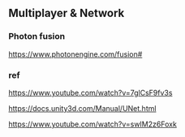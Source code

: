 ## Multiplayer & Network

### Photon fusion
https://www.photonengine.com/fusion#


### ref
https://www.youtube.com/watch?v=7glCsF9fv3s

https://docs.unity3d.com/Manual/UNet.html

https://www.youtube.com/watch?v=swIM2z6Foxk
